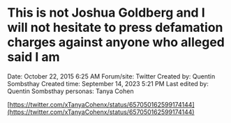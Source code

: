 # This is not Joshua Goldberg and I will not hesitate to press defamation charges against anyone who alleged said I am

Date: October 22, 2015 6:25 AM
Forum/site: Twitter
Created by: Quentin Sombsthay
Created time: September 14, 2023 5:21 PM
Last edited by: Quentin Sombsthay
personas: Tanya Cohen

[https://twitter.com/xTanyaCohenx/status/657050162599174144](https://twitter.com/xTanyaCohenx/status/657050162599174144)